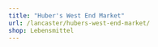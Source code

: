 ```yaml
---
title: "Huber's West End Market"
url: /lancaster/hubers-west-end-market/
shop: Lebensmittel
---
```


